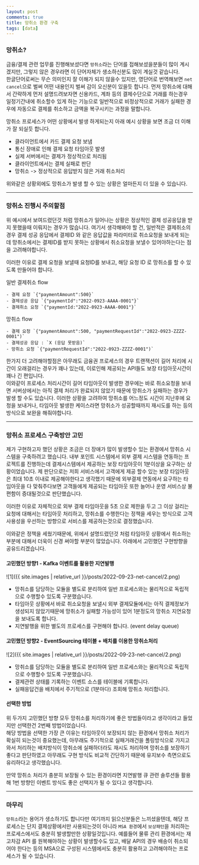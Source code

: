 ```yaml
---
layout: post
comments: true
title: 망취소 환경 구축
tags: [data]
---
```


### 망취소?

금융/결제 관련 업무를 진행해보셨다면 `망취소`라는 단어를 접해보셨을분들이 많이 계시겠지만, 그렇지 않은 경우라면 이 단어자체가 생소하신분도 많이 계실것 같습니다.  
한글단어로써는 무슨 의미인지 잘 이해가 되지 않을수 있지만, 영단어로 번역해보면 `net cancel`으로 벌써 어떤 내용인지 벌써 감이 오신분이 있을듯 합니다. 먼저 망취소에 대해서 간략하게 먼저 설명드려보자면 신용카드, 계좌 등의 결제수단으로 거래를 하는경우 일정기간내에 취소할수 있게 하는 기능으로 일반적으로 비정상적으로 거래가 실패한 경우에 자동으로 결제를 취소하고 금액을 복구시키는 과정을 말합니다.

망취소 프로세스가 어떤 상황에서 발생 하게되는지 아래 예시 상황을 보면 조금 더 이해가 잘 되실듯 합니다.

- 클라이언트에서 카드 결제 요청 보냄
- 통신 장애로 인해 결제 요청 타임아웃 발생
- 실제 서버에서는 결제가 정상적으로 처리됨
- 클라이언트에서는 결제 실패로 판단
- 망취소 -> 정상적으로 응답받지 않은 거래 취소처리 






위와같은 상황외에도 망취소가 발생 할 수 있는 상황은 얼마든지 더 있을 수 있습니다.

---

### 망취소 진행시 주의할점

위 예시에서 보여드렸던것 처럼 망취소가 일어나는 상황은 정상적인 결제 성공응답을 받지 못했을때 이뤄지는 경우가 많습니다. 여기서 생각해봐야 할 건, 일반적은 결제취소의 경우 결제 성공 응답에서 결제ID 와 같은 응답값을 파라미터로 취소요청을 보내게 되는데 망취소에서는 결제ID를 받지 못하는 상황에서 취소요청을 보낼수 있어야하는다는 점을 고려해야합니다.  

이러한 이유로 결제 요청을 보낼때 요청ID를 보내고, 해당 요청 ID 로 망취소를 할 수 있도록 만들어야 합니다.

일반 결제취소 flow
```
- 결제 요청 `{"paymentAmount":500}`
- 결제성공 응답 `{"paymentId":"2022-0923-AAAA-0001"}`
- 결제취소 요청 `{"paymentId:"2022-0923-AAAA-0001"}`
```

망취소 flow
```
- 결제 요청 `{"paymentAmount":500, "paymentRequestId":"2022-0923-ZZZZ-0001")`
- 결제성공 응답 : `X (응답 못받음)`
- 망취소 요청 `{"paymentRequestId":"2022-0923-ZZZZ-0001")`
```

한가지 더 고려해야할점은 아무래도 금융권 프로세스의 경우 트랜잭션이 길어 처리에 시간이 오래걸리는 경우가 꽤나 있는데, 이로인해 제공되는 API들도 보장 타임아웃시간이 꽤나 긴 편입니다.  
이와같이 프로세스 처리시간이 길어 타임아웃이 발생한 경우에는 바로 취소요청을 보내면 서버상에서는 아직 결제 처리가 완료되지 않았기 때문에 망취소가 실패하는 경우가 발생 할 수도 있습니다. 이러한 상황을 고려하여 망취소를 어느정도 시간이 지난후에 요청을 보내거나, 타임아웃 발생한 케이스라면 망취소가 성공할때까지 재시도를 하는 등의 방식으로 보완을 해줘야합니다.

---

### 망취소 프로세스 구축방안 고민

제가 구현하고자 했던 상황은 조금은 더 장애가 많이 발생할수 있는 환경에서 망취소 시스템을 구축하려고 했습니다. 내부 포인트 시스템에서 외부 결제 시스템을 연동하는 프로젝트를 진행하는데 결제시스템에서 제공하는 보장 타임아웃이 1분이상을 요구하는 상황이었습니다. 제 판단으로는 저희 서비스에서 고객에게 제공 할수 있는 보장 타임아웃은 최대 10초 이내로 제공해야한다고 생각했기 때문에 외부결제 연동에서 요구하는 타임아웃을 다 맞춰주다보면 고객들에게 제공되는 타임아웃 또한 늘어나 운영 서비스상 불편함이 증대될것으로 판단했습니다.

이러한 이유로 자체적으로 외부 결제 타임아웃을 5초 으로 제한을 두고 그 이상 걸리는 요청에 대해서는 타임아웃 처리하고, 망취소를 수행한다는 정책을 세우는 방식으로 고객 사용성을 우선하는 방향으로 서비스를 제공하는것으로 결정했습니다.

이와같은 정책을 세웠기때문에, 위에서 설명드렸던것 처럼 타임아웃 상황에서 취소하는 부분에 대해서 더욱이 신경 써야할 부분이 많았습니다.
아래에서 고민했던 구현방향을 공유드리겠습니다.

#### 고민했던 방향1 - Kafka 이벤트를 활용한 지연발행

![1]({{ site.images | relative_url }}/posts/2022-09-23-net-cancel/2.png)  

- 망취소를 담당하는 모듈을 별도로 분리하여 일반 프로세스와는 물리적으로 독립적으로 수행할수 있도록 구분했습니다.
- 타임아웃 상황에서 바로 취소요청을 보낼시 외부 결제모듈에서는 아직 결제정보가 생성되지 않았기때문에 망취소가 실패할 가능성이 있어 1분정도의 망취소 지연요청을 보내도록 합니다.
- 지연발행을 위한 별도의 프로세스를 구현해야 합니다. (event delay queue)

#### 고민했던 방향2 - EventSourcing 테이블 + 배치를 이용한 망취소처리

![2]({{ site.images | relative_url }}/posts/2022-09-23-net-cancel/2.png)  

- 망취소를 담당하는 모듈을 별도로 분리하여 일반 프로세스와는 물리적으로 독립적으로 수행할수 있도록 구분했습니다.
- 결제관련 상태를 기록하는 이벤트 소스를 테이블에 기록합니다.
- 실패응답건을 배치에서 주기적으로 (1분마다) 조회해 망취소 처리합니다.

#### 선택한 방법

위 두가지 고민했던 방향 모두 망취소를 처리하기에 좋은 방법들이라고 생각이라고 들었지만 선택한건 2번째 방법이었습니다.  
해당 방법을 선택한 가장 큰 이유는 타임아웃이 보장되지 않는 환경에서 망취소 처리가 확실히 되는것이 중요했는데, 아무래도 주기적으로 실패거래건을 폴링방식으로 가지고와서 처리하는 배치방식이 망취소에 실패하더라도 재시도 처리하며 망취소를 보장하기 좋다고 판단하였고 아무래도 구현 방식도 비교적 간단하기 때문에 유지보수 측면으로도 유리하다고 생각했습니다.

만약 망취소 처리가 충분히 보장될 수 있는 환경이라면 지연발행 큐 관련 솔루션들 활용해 1번 방향인 이벤트 방식도 좋은 선택지가 될 수 있다고 생각합니다.

---

### 마무리

`망취소`라는 용어가 생소하기도 합니다만 여기까지 읽으신분들은 느끼셨을텐데, 해당 프로세스는 단지 결제상황에서만 사용되는것이 아니라 `MSA 환경`에서 `보상패턴`을 처리하는 프로세스에서도 충분히 발생할만한 상황일것입니다. 예를들어 물류 관리 환경에서는 재고차감 API 를 원복해야하는 상황이 발생할수도 있고, 배달 API의 경우 배송이 취소되어야 한다는 등의 MSA으로 구성된 시스템에서도 충분히 활용하고 고려해야하는 프로세스가 될 수 있습니다.